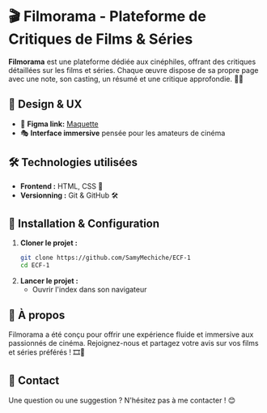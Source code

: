 # 🎬 Filmorama - Plateforme de Critiques de Films & Séries

**Filmorama** est une plateforme dédiée aux cinéphiles, offrant des critiques détaillées sur les films et séries. Chaque œuvre dispose de sa propre page avec une note, son casting, un résumé et une critique approfondie. 🍿✨

## 🎨 Design & UX

- 📌 **Figma link:** [Maquette](https://www.figma.com/design/F1ZE4bAsbve79inK6VWe21/ECF-1-Filmorama?node-id=0-1&t=PhqrHQQofdKcvode-1)
- 🎭 **Interface immersive** pensée pour les amateurs de cinéma

## 🛠️ Technologies utilisées

- **Frontend :** HTML, CSS 🎨
- **Versionning :** Git & GitHub 🛠️

## 📌 Installation & Configuration

1. **Cloner le projet :**
   ```bash
   git clone https://github.com/SamyMechiche/ECF-1
   cd ECF-1
   ```
2. **Lancer le projet :**
   - Ouvrir l'index dans son navigateur

## 📜 À propos

Filmorama a été conçu pour offrir une expérience fluide et immersive aux passionnés de cinéma. Rejoignez-nous et partagez votre avis sur vos films et séries préférés ! 🎞️🍿

## 📧 Contact

Une question ou une suggestion ? N'hésitez pas à me contacter ! 😊

